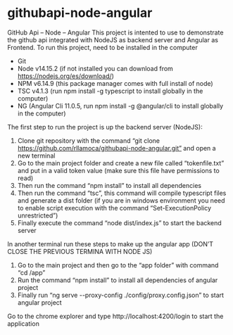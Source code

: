 # githubapi-node-angular
GitHub Api – Node – Angular
This project is intented to use to demonstrate the github api integrated with NodeJS as backend server and Angular as Frontend. 
To run this project, need to be installed in the computer
-	Git
-	Node v14.15.2 (if not installed you can download from https://nodejs.org/es/download/)
-	NPM v6.14.9  (this package manager comes with full install of node)
-	TSC v4.1.3 (run npm install -g typescript to install globally in the computer)
-	NG (Angular Cli 11.0.5, run npm install -g @angular/cli to install globally in the computer)   

The first step to run the project is up the backend server (NodeJS):
1.	Clone git repository with the command “git clone https://github.com/rllamoca/githubapi-node-angular.git” and open a new terminal
2.	Go to the main project folder and create a new file called “tokenfile.txt” and put in a valid token value (make sure this file have permissions to read)
3.	Then run the command “npm install” to install all dependencies
4.	Then run the command “tsc”, this command will compile typescript files and generate a dist folder (if you are in windows environment you need to enable script execution with the command “Set-ExecutionPolicy unrestricted”)
5.	Finally execute the command “node dist/index.js” to start the backend server

In another terminal run these steps to make up the angular app (DON’T CLOSE THE PREVIOUS TERMINA WITH NODE JS)
1.	Go to the main project and then go to the “app folder” with command “cd /app”
2.	Run the command “npm install” to install all dependencies of angular project
3.	Finally run “ng serve --proxy-config ./config/proxy.config.json” to start angular project

Go to the chrome explorer and type http://localhost:4200/login to start the application
